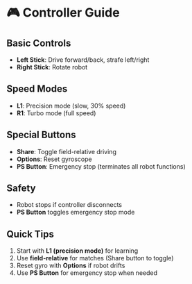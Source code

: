 # 🎮 Controller Guide

## Basic Controls
- **Left Stick**: Drive forward/back, strafe left/right  
- **Right Stick**: Rotate robot

## Speed Modes
- **L1**: Precision mode (slow, 30% speed)
- **R1**: Turbo mode (full speed)

## Special Buttons
- **Share**: Toggle field-relative driving
- **Options**: Reset gyroscope  
- **PS Button**: Emergency stop (terminates all robot functions)

## Safety
- Robot stops if controller disconnects
- **PS Button** toggles emergency stop mode

## Quick Tips
1. Start with **L1 (precision mode)** for learning
2. Use **field-relative** for matches (Share button to toggle)
3. Reset gyro with **Options** if robot drifts
4. Use **PS Button** for emergency stop when needed
